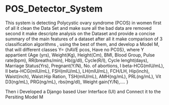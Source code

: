 # POS_Detector_System

This system is detecting Polycystic ovary syndrome (PCOS) in women first of all 
it clean the Data Set and make sure all the bad data are removed
second it make descripte analysis on the Dataset and provide a concise summary of the  main features of a dataset
after all it make comparison of 3 classification algorithms , using the best of them, and develop a Model M, that will different classes Y= {hAVE pcos, Have no PC0S}, where Y appartient {Age (yrs), Weight(Kg), Height(Cm), BMI, Blood Group, Pulse rate(bpm), RR(breaths/min), Hb(g/dl), Cycle(R/I), Cycle lenght(days), Marriage Status(Yrs), Pregnant(Y/N), No. of abortions, I beta-HCG(mIU/mL), II beta-HCG(mIU/mL), FSH(mIU/mL), LH(mIU/mL), FCH/LH, Hip(inch), Waist(inch), Waist:Hip Ration, TSH(mIU/mL), AMH(ng/mL), PRL(ng/mL), Vit D3(ng/mL), PRG(ng/mL), rbs(mg/dl), Weight gain(Y/N),.... }

Then i Developed a Django based User Interface (UI) and Connect it to the Persiting Model M 
